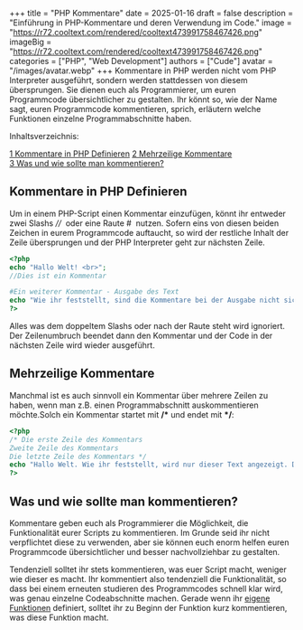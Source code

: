 +++
title = "PHP Kommentare"
date = 2025-01-16
draft = false
description = "Einführung in PHP-Kommentare und deren Verwendung im Code."
image = "https://r72.cooltext.com/rendered/cooltext473991758467426.png"
imageBig = "https://r72.cooltext.com/rendered/cooltext473991758467426.png"
categories = ["PHP", "Web Development"]
authors = ["Cude"]
avatar = "/images/avatar.webp"
+++
Kommentare in PHP werden nicht vom PHP Interpreter ausgeführt, sondern werden stattdessen von diesem übersprungen. Sie dienen euch als Programmierer, um euren Programmcode übersichtlicher zu gestalten. Ihr könnt so, wie der Name sagt, euren Programmcode kommentieren, sprich, erläutern welche Funktionen einzelne Programmabschnitte haben.

Inhaltsverzeichnis:

[1 Kommentare in PHP Definieren](#kommentare-in-php-definieren)
[2 Mehrzeilige Kommentare](#mehrzeilige-kommentare)    
[3 Was und wie sollte man kommentieren?](#was-und-wie-sollte-man-kommentieren)
    





Kommentare in PHP Definieren
----------------------------

Um in einem PHP-Script einen Kommentar einzufügen, könnt ihr entweder zwei Slashs _//_  oder eine Raute #  nutzen. Sofern eins von diesen beiden Zeichen in eurem Programmcode auftaucht, so wird der restliche Inhalt der Zeile übersprungen und der PHP Interpreter geht zur nächsten Zeile.

```php
<?php
echo "Hallo Welt! <br>";
//Dies ist ein Kommentar

#Ein weiterer Kommentar - Ausgabe des Text
echo "Wie ihr feststellt, sind die Kommentare bei der Ausgabe nicht sichtbar.";
?>
```
    

Alles was dem doppeltem Slashs oder nach der Raute steht wird ignoriert. Der Zeilenumbruch beendet dann den Kommentar und der Code in der nächsten Zeile wird wieder ausgeführt.

Mehrzeilige Kommentare
----------------------

Manchmal ist es auch sinnvoll ein Kommentar über mehrere Zeilen zu haben, wenn man z.B. einen Programmabschnitt auskommentieren möchte.Solch ein Kommentar startet mit **/\*** und endet mit **\*/**:


```php
<?php
/* Die erste Zeile des Kommentars
Zweite Zeile des Kommentars
Die letzte Zeile des Kommentars */
echo "Hallo Welt. Wie ihr feststellt, wird nur dieser Text angezeigt. Die Kommentare vor sind nicht sichtbar.";
?>
```
    

Was und wie sollte man kommentieren?
------------------------------------

Kommentare geben euch als Programmierer die Möglichkeit, die Funktionalität eurer Scripts zu kommentieren. Im Grunde seid ihr nicht verpflichtet diese zu verwenden, aber sie können euch enorm helfen euren Programmcode übersichtlicher und besser nachvollziehbar zu gestalten.

Tendenziell solltet ihr stets kommentieren, was euer Script macht, weniger wie dieser es macht. Ihr kommentiert also tendenziell die Funktionalität, so dass bei einem erneuten studieren des Programmcodes schnell klar wird, was genau einzelne Codeabschnitte machen. Gerade wenn ihr [eigene Funktionen](https://loquacious-mandazi-92bae5.netlify.app/php-eigene-funktionen/) definiert, solltet ihr zu Beginn der Funktion kurz kommentieren, was diese Funktion macht.
